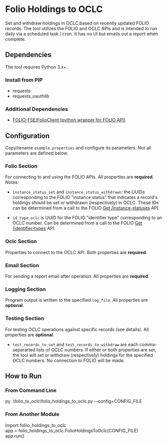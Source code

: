 # Folio Holdings to OCLC

Set and withdraw holdings in OCLC based on recently updated FOLIO records.  The tool utilizes the FOLIO and OCLC APIs and is intended to run daily via a scheduled task / cron.  It has no UI but emails out a report when complete.


## Dependencies

The tool requires Python 3.x+.

### Install from PIP
  - requests
  - requests_oauthlib

### Additional Dependencies
- [FOLIO-FSE/FolioClient (python wrapper for FOLIO API)](https://github.com/FOLIO-FSE/FolioClient)

## Configuration

Copy/rename `example.properties` and configure its parameters.  Not all parameters are defined below.

### Folio Section

For connecting to and using the FOLIO APIs.  All properties are **required**.  Notes:

- `instance_status_set` and `instance_status_withdrawn`: the UUIDs corresponding to the FOLIO "instance status" that indicates a record's holdings should be set or withdrawn (respectively) in OCLC.  These IDs can be determined from a call to the FOLIO [Get /instance-statuses](https://s3.amazonaws.com/foliodocs/api/mod-inventory-storage/p/instance-status.html#instance_statuses_get) API.

- `id_type_oclc` is UUID for the FOLIO "identifier type" corresponding to an OCLC number.   Can be determined from a call to the FOLIO [Get /identifier-types](https://s3.amazonaws.com/foliodocs/api/mod-inventory-storage/p/identifier-type.html#identifier_types_get) API.

### Oclc Section

Properties to connect to the OCLC API.  Both properties are **required**.

### Email Section

For sending a report email after operation.  All properties are **required**.

### Logging Section

Program output is written to the specified `log_file`.  All properties are **optional**.

### Testing Section

For testing OCLC operations against specific records (see details).  All properties are **optional**.

- `test_records_to_set` and `test_records_to_withdraw` are each comma-separarted lists of OCLC numbers.  If either or both properties are set, the tool will set or withdraw (respectively) holdings for the specified OCLC numbers.  No connection to FOLIO will be made.

## How to Run

### From Command Line

py .\folio_to_oclc\folio_holdings_to_oclc.py --config=CONFIG_FILE



### From Another Module

import foliio_holdings_to_oclc  
app = folio_holdings_to_oclc.FolioHoldingsToOclc(CONFIG_FILE)  
app.run() 
